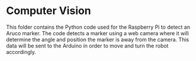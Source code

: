 # Computer Vision
This folder contains the Python code used for the Raspberry Pi to detect an Aruco marker. The code detects a marker using a web camera where it will determine the angle and position the marker is away from the camera. This data will be sent to the Arduino in order to move and turn the robot accordingly.
